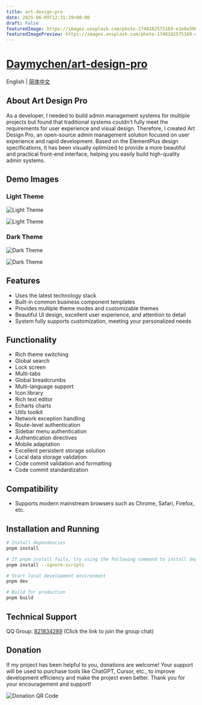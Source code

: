 ```yaml
---
title: art-design-pro
date: 2025-06-09T12:31:29+08:00
draft: False
featuredImage: https://images.unsplash.com/photo-1748182575169-e1e8e3901ec3?ixid=M3w0NjAwMjJ8MHwxfHJhbmRvbXx8fHx8fHx8fDE3NDk0NDM0MTN8&ixlib=rb-4.1.0
featuredImagePreview: https://images.unsplash.com/photo-1748182575169-e1e8e3901ec3?ixid=M3w0NjAwMjJ8MHwxfHJhbmRvbXx8fHx8fHx8fDE3NDk0NDM0MTN8&ixlib=rb-4.1.0
---
```


# [Daymychen/art-design-pro](https://github.com/Daymychen/art-design-pro)

English | [简体中文](./README.zh-CN.md)

## About Art Design Pro

As a developer, I needed to build admin management systems for multiple projects but found that traditional systems couldn't fully meet the requirements for user experience and visual design. Therefore, I created Art Design Pro, an open-source admin management solution focused on user experience and rapid development. Based on the ElementPlus design specifications, it has been visually optimized to provide a more beautiful and practical front-end interface, helping you easily build high-quality admin systems.

## Demo Images

### Light Theme

![Light Theme](https://www.qiniu.lingchen.kim/art_design_pro_readme_cover1.png)

![Light Theme](https://www.qiniu.lingchen.kim/art_design_pro_readme_cover2.png)

### Dark Theme

![Dark Theme](https://www.qiniu.lingchen.kim/art_design_pro_readme_cover3.png)

![Dark Theme](https://www.qiniu.lingchen.kim/art_design_pro_readme_cover4.png)

## Features

- Uses the latest technology stack
- Built-in common business component templates
- Provides multiple theme modes and customizable themes
- Beautiful UI design, excellent user experience, and attention to detail
- System fully supports customization, meeting your personalized needs

## Functionality

- Rich theme switching
- Global search
- Lock screen
- Multi-tabs
- Global breadcrumbs
- Multi-language support
- Icon library
- Rich text editor
- Echarts charts
- Utils toolkit
- Network exception handling
- Route-level authentication
- Sidebar menu authentication
- Authentication directives
- Mobile adaptation
- Excellent persistent storage solution
- Local data storage validation
- Code commit validation and formatting
- Code commit standardization

## Compatibility

- Supports modern mainstream browsers such as Chrome, Safari, Firefox, etc.

## Installation and Running

```bash
# Install dependencies
pnpm install

# If pnpm install fails, try using the following command to install dependencies
pnpm install --ignore-scripts

# Start local development environment
pnpm dev

# Build for production
pnpm build
```

## Technical Support

QQ Group: <a href="https://qm.qq.com/cgi-bin/qm/qr?k=Gg6yzZLFaNgmRhK0T5Qcjf7-XcAFWWXm&jump_from=webapi&authKey=YpRKVJQyFKYbGTiKw0GJ/YQXnNF+GdXNZC5beQQqnGZTvuLlXoMO7nw5fNXvmVhA">821834289</a> (Click the link to join the group chat)

## Donation

If my project has been helpful to you, donations are welcome! Your support will be used to purchase tools like ChatGPT, Cursor, etc., to improve development efficiency and make the project even better. Thank you for your encouragement and support!

![Donation QR Code](https://www.qiniu.lingchen.kim/%E7%BB%84%202%402x%202.png)

